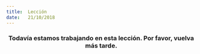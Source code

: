 ```yaml
---
title:  Lección
date:   21/10/2018
---
```


### <center>Todavía estamos trabajando en esta lección. Por favor, vuelva más tarde.</center>